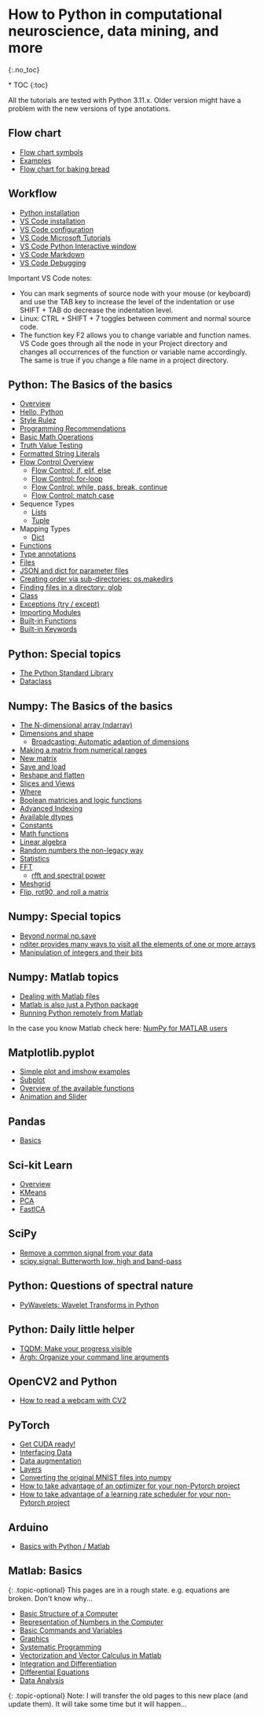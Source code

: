 # How to Python in computational neuroscience, data mining, and more 
{:.no_toc}

<nav markdown="1" class="toc-class">
* TOC
{:toc}
</nav>

All the tutorials are tested with Python 3.11.x. Older version might have a problem with the new versions of type anotations. 

## Flow chart
* [Flow chart symbols](flow/overview/README.md)
* [Examples](flow/examples/README.md)
* [Flow chart for baking bread](flow/baking_bread/README.md)

## Workflow
* [Python installation](workflow/python_pure/README.md)
* [VS Code installation](workflow/vscode_install/README.md)
* [VS Code configuration](workflow/vscode_config/README.md)
* [VS Code Microsoft Tutorials](workflow/microsoft_tutorials/README.md)
* [VS Code Python Interactive window](workflow/vscode_interactive/README.md)
* [VS Code Markdown](workflow/vscode_markdown/README.md)
* [VS Code Debugging](workflow/vscode_debug/README.md)

Important VS Code notes:
* You can mark segments of source node with your mouse (or keyboard) and use the TAB key to increase the level of the indentation or use SHIFT + TAB do decrease the indentation level. ​
* Linux: CTRL + SHIFT + 7 toggles between comment and normal source code.​
* The function key F2 allows you to change variable and function names. VS Code goes through all the node in your Project directory and changes all occurrences of the function or variable name accordingly. The same is true if you change a file name in a project directory.   

## Python: The Basics of the basics
* [Overview](python_basics/where_to_start/README.md)
* [Hello, Python](python_basics/hello_python/README.md)
* [Style Rulez](python_basics/style_rulez/README.md)
* [Programming Recommendations](python_basics/programming_recommendations/README.md)
* [Basic Math Operations](python_basics/basic_math_operations/README.md)
* [Truth Value Testing](python_basics/truth_value_testing/README.md)
* [Formatted String Literals](python_basics/formatted_string_literals/README.md)
* [Flow Control Overview](python_basics/flow_control_overview/README.md)
  - [Flow Control: if, elif, else](python_basics/if/README.md)
  - [Flow Control: for-loop](python_basics/for/README.md)
  - [Flow Control: while, pass, break, continue](python_basics/while/README.md)
  - [Flow Control: match case](python_basics/match/README.md)
* Sequence Types
  - [Lists](python_basics/list/README.md)
  - [Tuple](python_basics/tuple/README.md)
* Mapping Types
  - [Dict​](python_basics/dict/README.md)
* [Functions](python_basics/functions/README.md)
* [Type annotations](python_basics/python_typing/README.md)
* [Files](python_basics/files/README.md)
* [JSON and dict for parameter files](python_basics/json/README.md)
* [Creating order via sub-directories: os.makedirs](python_basics/os_makedirs/README.md)
* [Finding files in a directory: glob](python_basics/glob/README.md)
* [Class](python_basics/class/README.md)
* [Exceptions (try / except)](python_basics/exceptions/README.md)
* [Importing Modules](python_basics/modules/README.md)
* [Built-in Functions](python_basics/built_in/README.md)
* [Built-in Keywords](python_basics/keywords/README.md)

## Python: Special topics
* [The Python Standard Library​](python_basics/standard_libraries/README.md)
* [Dataclass](python_basics/dataclass/README.md)


## Numpy: The Basics of the basics
* [The N-dimensional array (ndarray)​](numpy/ndarray/README.md)
* [Dimensions and shape](numpy/dimensions/README.md)
  - [Broadcasting: Automatic adaption of dimensions​](numpy/broadcasting/README.md)
* [Making a matrix from numerical ranges](numpy/numerical_ranges​/README.md) 
* [New matrix](numpy/new_matrix/README.md)
* [Save and load](numpy/load_save/README.md)
* [Reshape and flatten](numpy/reshape/README.md)
* [Slices and Views](numpy/slices_views/README.md)
* [Where](numpy/where/README.md)
* [Boolean matricies and logic functions](numpy/bool_matrix/README.md)
* [Advanced Indexing](numpy/advanced_indexing/README.md)
* [Available dtypes](numpy/dtype/README.md)
* [Constants](numpy/constants/README.md)
* [Math functions](numpy/math_functions/README.md)
* [Linear algebra](numpy/linear_alg/README.md)
* [Random numbers the non-legacy way](numpy/random/README.md)
* [Statistics](numpy/statistics/README.md)
* [FFT](numpy/fft/README.md)
  - [rfft and spectral power](numpy/numpy_fft_1/README.md)
* [Meshgrid](numpy/mesh_grid/README.md)
* [Flip, rot90, and roll a matrix](numpy/reverse_an_axis/README.md)

## Numpy: Special topics
* [Beyond normal np.save](numpy/save_special/README.md)
* [nditer provides many ways to visit all the elements of one or more arrays](numpy/nditer/README.md)
* [Manipulation of integers and their bits](numpy/bits_and_integers​/README.md)

## Numpy: Matlab topics
* [Dealing with Matlab files](numpy/mat_files/README.md)
* [Matlab is also just a Python package](matlab/matlab_as_a_python_pakage/README.md)
* [Running Python remotely from Matlab](matlab/python_used_by_matlab/README.md)

In the case you know Matlab check here: 
[NumPy for MATLAB users](numpy/matlab_guide/README.md)

## Matplotlib.pyplot
* [Simple plot and imshow examples](matplotlib/basics/README.md)
* [Subplot](matplotlib/subplot/README.md)
* [Overview of the available functions](matplotlib/overview/README.md)
* [Animation and Slider](matplotlib/animation_and_slider/README.md)

## Pandas 
* [Basics](pandas/basics/README.md)




## Sci-kit Learn 
* [Overview](scikit-learn/overview/README.md)
* [KMeans](scikit-learn/kmeans/README.md)
* [PCA](scikit-learn/pca/README.md)
* [FastICA](scikit-learn/fast_ica/README.md)


## SciPy
* [Remove a common signal from your data](scipy/SVD_data_cleaning/README.md)
* [scipy.signal: Butterworth low, high and band-pass](scipy/scipy.signal_butterworth/README.md)


## Python: Questions of spectral nature
* [PyWavelets: Wavelet Transforms in Python](pywavelet/README.md)


## Python: Daily little helper
* [TQDM: Make your progress visible](helper/TQDM/README.md)
* [Argh: Organize your command line arguments](helper/argh/README.md)

## OpenCV2 and Python
* [How to read a webcam with CV2](cv2/webcam/README.md)

## PyTorch 
* [Get CUDA ready!](pytorch/cuda/README.md)
* [Interfacing Data](pytorch/interfacing_data/README.md)
* [Data augmentation](pytorch/augmentation/README.md)
* [Layers](pytorch/layers/README.md)
* [Converting the original MNIST files into numpy](pytorch/MNIST/README.md)
* [How to take advantage of an optimizer for your non-Pytorch project](pytorch/optimizer_special/README.md)
* [How to take advantage of a learning rate scheduler for your non-Pytorch project](pytorch/scheduler_special/README.md)

## Arduino
* [Basics with Python / Matlab](arduino/basics/README.md)

## Matlab: Basics

{: .topic-optional}
This pages are in a rough state. e.g. equations are broken. Don't know why...

* [Basic Structure of a Computer](matlab/1/README.md)
* [Representation of Numbers in the Computer](matlab/2/README.md)
* [Basic Commands and Variables](matlab/3/README.md)
* [Graphics](matlab/4/README.md)
* [Systematic Programming](matlab/5/README.md)
* [Vectorization and Vector Calculus in Matlab](matlab/6/README.md)
* [Integration and Differentiation](matlab/7/README.md)
* [Differential Equations](matlab/8/README.md)
* [Data Analysis](matlab/9/README.md)

{: .topic-optional}
Note: I will transfer the old pages to this new place (and update them). It will take some time but it will happen... 

